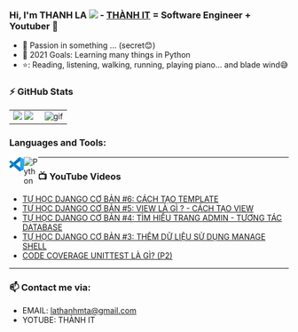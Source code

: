 ### Hi, I'm THANH LA <img src="https://media.giphy.com/media/hvRJCLFzcasrR4ia7z/giphy.gif" width="25px"> -  [THÀNH IT][website] = Software Engineer + Youtuber 🌻  


- 🔭 Passion in something ... (secret😊)
- 💪 2021 Goals: Learning many things in Python
- ⭐: Reading, listening, walking, running, playing piano... and blade wind😅

### :zap: GitHub Stats

<table>
<tr>
  <td width="48%">
    <img src="https://github-readme-stats.vercel.app/api?username=ThanhLa1802&show_icons=true&hide=contribs,issues&hide_border=true" />
    <img src="https://github-readme-stats.vercel.app/api/top-langs/?username=ThanhLa1802&layout=compact&show_icons=true&hide_border=true" />
  </td>
  <td width="52%"><img alt="gif" align="right" src=".github/assets/coding-freak.gif"/></td>
</tr>
<table>

### Languages and Tools:
<img align="left" alt="Visual Studio Code" width="26px" src="https://raw.githubusercontent.com/github/explore/80688e429a7d4ef2fca1e82350fe8e3517d3494d/topics/visual-studio-code/visual-studio-code.png" />
<img align="left" alt="Python" width="26px" src="https://upload.wikimedia.org/wikipedia/commons/thumb/0/0a/Python.svg/1200px-Python.svg.png" /> 

---

### 📺 YouTube Videos

<!-- YOUTUBE:START -->
- [TỰ HỌC DJANGO CƠ BẢN #6:  CÁCH TẠO TEMPLATE](https://www.youtube.com/watch?v=R8FjO7AcXeQ)
- [TỰ HỌC DJANGO CƠ BẢN #5: VIEW LÀ GÌ ? - CÁCH TẠO VIEW](https://www.youtube.com/watch?v=1uIryQoTLAE)
- [TỰ HỌC DJANGO CƠ BẢN #4: TÌM HIỂU TRANG ADMIN - TƯƠNG TÁC DATABASE](https://www.youtube.com/watch?v=jKmQ4gaXNNw)
- [TỰ HỌC DJANGO CƠ BẢN #3: THÊM DỮ LIỆU SỬ DỤNG MANAGE SHELL](https://www.youtube.com/watch?v=tthTkKUO7nw)
- [CODE COVERAGE UNITTEST LÀ GÌ? &lpar;P2&rpar;](https://www.youtube.com/watch?v=ZQYLL3QHmS0)
<!-- YOUTUBE:END -->

---

### 📫 Contact me via:
- EMAIL: lathanhmta@gmail.com
- YOTUBE: THÀNH IT

[website]: https://www.youtube.com/channel/UC9L5_YMFz8JfBeQtUic8-3A
